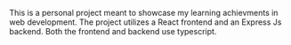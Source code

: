 This is a personal project meant to showcase my learning achievments in web development. The project utilizes a React frontend and an Express Js backend. Both the frontend and backend use typescript. 
